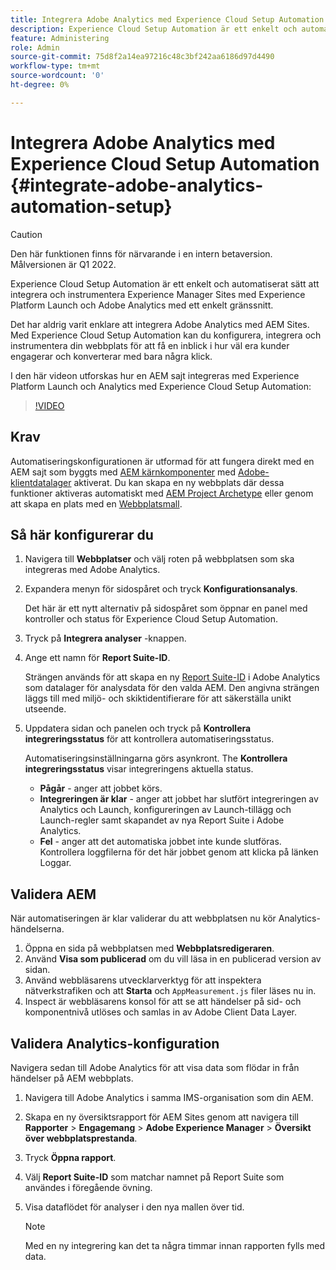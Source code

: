 ```yaml
---
title: Integrera Adobe Analytics med Experience Cloud Setup Automation
description: Experience Cloud Setup Automation är ett enkelt och automatiserat sätt att integrera och instrumentera Experience Manager Sites med Experience Platform Launch och Adobe Analytics med ett enkelt gränssnitt. Lär dig hur du använder den automatiska konfigurationen med din egen webbplats.
feature: Administering
role: Admin
source-git-commit: 75d8f2a14ea97216c48c3bf242aa6186d97d4490
workflow-type: tm+mt
source-wordcount: '0'
ht-degree: 0%

---
```



# Integrera Adobe Analytics med Experience Cloud Setup Automation {#integrate-adobe-analytics-automation-setup}

>[!CAUTION]
>
> Den här funktionen finns för närvarande i en intern betaversion. Målversionen är Q1 2022.

Experience Cloud Setup Automation är ett enkelt och automatiserat sätt att integrera och instrumentera Experience Manager Sites med Experience Platform Launch och Adobe Analytics med ett enkelt gränssnitt.

Det har aldrig varit enklare att integrera Adobe Analytics med AEM Sites. Med Experience Cloud Setup Automation kan du konfigurera, integrera och instrumentera din webbplats för att få en inblick i hur väl era kunder engagerar och konverterar med bara några klick.

I den här videon utforskas hur en AEM sajt integreras med Experience Platform Launch och Analytics med Experience Cloud Setup Automation:

>[!VIDEO](https://video.tv.adobe.com/v/339605/?quality=12)

## Krav

Automatiseringskonfigurationen är utformad för att fungera direkt med en AEM sajt som byggts med [AEM kärnkomponenter](https://experienceleague.adobe.com/docs/experience-manager-core-components/using/introduction.html) med [Adobe-klientdatalager](https://experienceleague.adobe.com/docs/experience-manager-core-components/using/developing/data-layer/overview.html) aktiverat. Du kan skapa en ny webbplats där dessa funktioner aktiveras automatiskt med [AEM Project Archetype](https://experienceleague.adobe.com/docs/experience-manager-core-components/using/developing/archetype/overview.html) eller genom att skapa en plats med en [Webbplatsmall](/help/journey-sites/quick-site/create-site.md).

## Så här konfigurerar du

1. Navigera till **Webbplatser** och välj roten på webbplatsen som ska integreras med Adobe Analytics.
1. Expandera menyn för sidospåret och tryck **Konfigurationsanalys**.

   Det här är ett nytt alternativ på sidospåret som öppnar en panel med kontroller och status för Experience Cloud Setup Automation.
1. Tryck på **Integrera analyser** -knappen.
1. Ange ett namn för **Report Suite-ID**.

   Strängen används för att skapa en ny [Report Suite-ID](https://experienceleague.adobe.com/docs/analytics/admin/manage-report-suites/new-report-suite/t-create-a-report-suite.html?lang=en) i Adobe Analytics som datalager för analysdata för den valda AEM. Den angivna strängen läggs till med miljö- och skiktidentifierare för att säkerställa unikt utseende.

1. Uppdatera sidan och panelen och tryck på **Kontrollera integreringsstatus** för att kontrollera automatiseringsstatus.

   Automatiseringsinställningarna görs asynkront. The **Kontrollera integreringsstatus** visar integreringens aktuella status.

   * **Pågår** - anger att jobbet körs.
   * **Integreringen är klar** - anger att jobbet har slutfört integreringen av Analytics och Launch, konfigureringen av Launch-tillägg och Launch-regler samt skapandet av nya Report Suite i Adobe Analytics.
   * **Fel** - anger att det automatiska jobbet inte kunde slutföras. Kontrollera loggfilerna för det här jobbet genom att klicka på länken Loggar.

## Validera AEM

När automatiseringen är klar validerar du att webbplatsen nu kör Analytics-händelserna.

1. Öppna en sida på webbplatsen med **Webbplatsredigeraren**.
1. Använd **Visa som publicerad** om du vill läsa in en publicerad version av sidan.
1. Använd webbläsarens utvecklarverktyg för att inspektera nätverkstrafiken och att **Starta** och `AppMeasurement.js` filer läses nu in.
1. Inspect är webbläsarens konsol för att se att händelser på sid- och komponentnivå utlöses och samlas in av Adobe Client Data Layer.

## Validera Analytics-konfiguration

Navigera sedan till Adobe Analytics för att visa data som flödar in från händelser på AEM webbplats.

1. Navigera till Adobe Analytics i samma IMS-organisation som din AEM.
1. Skapa en ny översiktsrapport för AEM Sites genom att navigera till **Rapporter** > **Engagemang** > **Adobe Experience Manager** > **Översikt över webbplatsprestanda**.
1. Tryck **Öppna rapport**.
1. Välj **Report Suite-ID** som matchar namnet på Report Suite som användes i föregående övning.
1. Visa dataflödet för analyser i den nya mallen över tid.

   >[!NOTE]
   >
   > Med en ny integrering kan det ta några timmar innan rapporten fylls med data.
